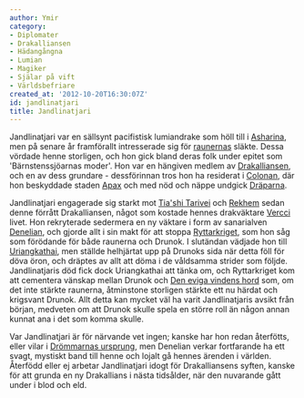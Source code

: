 ```yaml
---
author: Ymir
category:
- Diplomater
- Drakalliansen
- Hädangångna
- Lumian
- Magiker
- Själar på vift
- Världsbefriare
created_at: '2012-10-20T16:30:07Z'
id: jandlinatjari
title: Jandlinatjari
---
```

Jandlinatjari var en sällsynt pacifistisk lumiandrake som höll till i [Asharina], men på senare år framförallt intresserade sig för [raunernas] släkte. Dessa vördade henne storligen, och hon gick bland deras folk under epitet som 'Bärnstenssjöarnas moder'. Hon var en hängiven medlem av [Drakalliansen], och en av dess grundare - dessförinnan tros hon ha residerat i [Colonan], där hon beskyddade staden [Apax] och med nöd och näppe undgick [Dräparna].

Jandlinatjari engagerade sig starkt mot [Tia'shi Tarivei] och [Rekhem] sedan denne förrått Drakalliansen, något som kostade hennes drakväktare [Vercci] livet. Hon rekryterade sedermera en ny väktare i form av sanarialven [Denelian], och gjorde allt i sin makt för att stoppa [Ryttarkriget], som hon såg som förödande för både raunerna och Drunok. I slutändan vädjade hon till [Uriangkathai], men ställde helhjärtat upp på Drunoks sida när detta föll för döva öron, och dräptes av allt att döma i de våldsamma strider som följde. Jandlinatjaris död fick dock Uriangkathai att tänka om, och Ryttarkriget kom att cementera vänskap mellan Drunok och [Den eviga vindens hord] som, om det inte stärkte raunerna, åtminstone storligen stärkte ett nu härdat och krigsvant Drunok. Allt detta kan mycket väl ha varit Jandlinatjaris avsikt från början, medveten om att Drunok skulle spela en större roll än någon annan kunnat ana i det som komma skulle.

Var Jandlinatjari är för närvande vet ingen; kanske har hon redan återfötts, eller vilar i [Drömmarnas ursprung], men Denelian verkar fortfarande ha ett svagt, mystiskt band till henne och lojalt gå hennes ärenden i världen. Återfödd eller ej arbetar Jandlinatjari idogt för Drakalliansens syften, kanske för att grunda en ny Drakallians i nästa tidsålder, när den nuvarande gått under i blod och eld.

  [Asharina]: Asharina
  [raunernas]: Rauner
  [Drakalliansen]: Drakalliansen
  [Colonan]: Colonan
  [Apax]: Apax
  [Dräparna]: Dräparna
  [Tia'shi Tarivei]: Tiashi_Tarivei
  [Rekhem]: Rekhem
  [Vercci]: Vercci
  [Denelian]: Denelian
  [Ryttarkriget]: Ryttarkriget
  [Uriangkathai]: Uriangkathai_khan_Orkhon
  [Den eviga vindens hord]: Den_eviga_vindens_hord
  [Drömmarnas ursprung]: Drömmarnas_ursprung